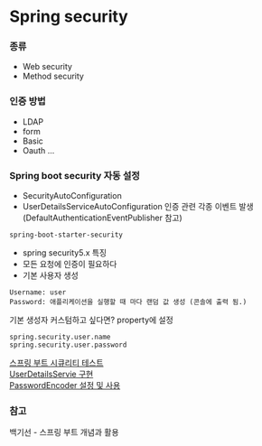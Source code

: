 # Spring security
### 종류
- Web security
- Method security

### 인증 방법
- LDAP
- form 
- Basic
- Oauth
...  

### Spring boot security 자동 설정
- SecurityAutoConfiguration
- UserDetailsServiceAutoConfiguration
인증 관련 각종 이벤트 발생 (DefaultAuthenticationEventPublisher 참고)

`spring-boot-starter-security`
- spring security5.x 특징
- 모든 요청에 인증이 필요하다
- 기본 사용자 생성
```
Username: user
Password: 애플리케이션을 실행할 때 마다 랜덤 값 생성 (콘솔에 출력 됨.)
```
기본 생성자 커스텀하고 싶다면? property에 설정
```
spring.security.user.name
spring.security.user.password
```

[스프링 부트 시큐리티 테스트](https://docs.spring.io/spring-security/site/docs/current/reference/html/test-method.html)   
[UserDetailsServie 구현](https://docs.spring.io/spring-security/site/docs/current/reference/htmlsingle/#jc-authentication-userdetailsservice)   
[PasswordEncoder 설정 및 사용](https://docs.spring.io/spring-security/site/docs/current/reference/htmlsingle/#core-services-password-encoding)


### 참고 
백기선 - 스프링 부트 개념과 활용
